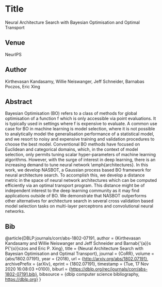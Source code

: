 # Title 
Neural Architecture Search with Bayesian Optimisation and Optimal Transport

## Venue
NeurIPS

## Author 
Kirthevasan Kandasamy, Willie Neiswanger, Jeff Schneider, Barnabas Poczos, Eric Xing
## Abstract 
Bayesian Optimisation (BO) refers to a class of methods for global optimisation of a function f which is only accessible via point evaluations. It is typically used in settings where f is expensive to evaluate. A common use case for BO in machine learning is model selection, where it is not possible to analytically model the generalisation performance of a statistical model, and we resort to noisy and expensive training and validation procedures to choose the best model. Conventional BO methods have focused on Euclidean and categorical domains, which, in the context of model selection, only permits tuning scalar hyper-parameters of machine learning algorithms. However, with the surge of interest in deep learning, there is an increasing demand to tune neural network \emph{architectures}. In this work, we develop NASBOT, a Gaussian process based BO framework for neural architecture search. To accomplish this, we develop a distance metric in the space of neural network architectures which can be computed efficiently via an optimal transport program. This distance might be of independent interest to the deep learning community as it may find applications outside of BO. We demonstrate that NASBOT outperforms other alternatives for architecture search in several cross validation based model selection tasks on multi-layer perceptrons and convolutional neural networks.
## Bib
@article{DBLP:journals/corr/abs-1802-07191,
  author    = {Kirthevasan Kandasamy and
               Willie Neiswanger and
               Jeff Schneider and
               Barnab{\'{a}}s P{\'{o}}czos and
               Eric P. Xing},
  title     = {Neural Architecture Search with Bayesian Optimisation and Optimal
               Transport},
  journal   = {CoRR},
  volume    = {abs/1802.07191},
  year      = {2018},
  url       = {http://arxiv.org/abs/1802.07191},
  archivePrefix = {arXiv},
  eprint    = {1802.07191},
  timestamp = {Tue, 17 Nov 2020 16:08:03 +0100},
  biburl    = {https://dblp.org/rec/journals/corr/abs-1802-07191.bib},
  bibsource = {dblp computer science bibliography, https://dblp.org}
}